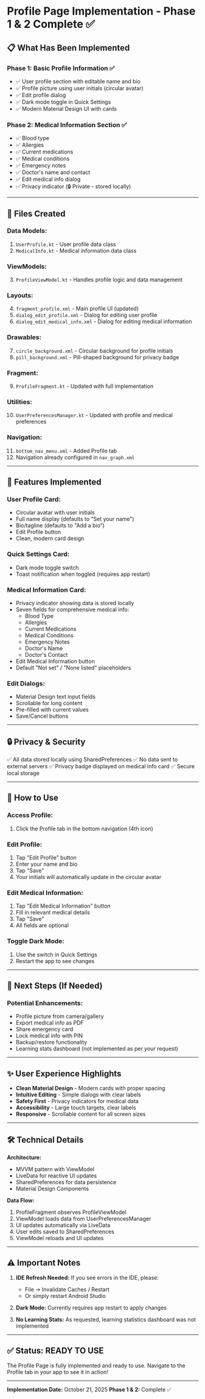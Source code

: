 # Profile Page Implementation - Phase 1 & 2 Complete ✅

## 📋 What Has Been Implemented

### **Phase 1: Basic Profile Information** ✅
- ✅ User profile section with editable name and bio
- ✅ Profile picture using user initials (circular avatar)
- ✅ Edit profile dialog
- ✅ Dark mode toggle in Quick Settings
- ✅ Modern Material Design UI with cards

### **Phase 2: Medical Information Section** ✅
- ✅ Blood type
- ✅ Allergies
- ✅ Current medications
- ✅ Medical conditions
- ✅ Emergency notes
- ✅ Doctor's name and contact
- ✅ Edit medical info dialog
- ✅ Privacy indicator (🔒 Private - stored locally)

---

## 📁 Files Created

### **Data Models:**
1. `UserProfile.kt` - User profile data class
2. `MedicalInfo.kt` - Medical information data class

### **ViewModels:**
3. `ProfileViewModel.kt` - Handles profile logic and data management

### **Layouts:**
4. `fragment_profile.xml` - Main profile UI (updated)
5. `dialog_edit_profile.xml` - Dialog for editing user profile
6. `dialog_edit_medical_info.xml` - Dialog for editing medical information

### **Drawables:**
7. `circle_background.xml` - Circular background for profile initials
8. `pill_background.xml` - Pill-shaped background for privacy badge

### **Fragment:**
9. `ProfileFragment.kt` - Updated with full implementation

### **Utilities:**
10. `UserPreferencesManager.kt` - Updated with profile and medical preferences

### **Navigation:**
11. `bottom_nav_menu.xml` - Added Profile tab
12. Navigation already configured in `nav_graph.xml`

---

## 🎨 Features Implemented

### **User Profile Card:**
- Circular avatar with user initials
- Full name display (defaults to "Set your name")
- Bio/tagline (defaults to "Add a bio")
- Edit Profile button
- Clean, modern card design

### **Quick Settings Card:**
- Dark mode toggle switch
- Toast notification when toggled (requires app restart)

### **Medical Information Card:**
- Privacy indicator showing data is stored locally
- Seven fields for comprehensive medical info:
  - Blood Type
  - Allergies
  - Current Medications
  - Medical Conditions
  - Emergency Notes
  - Doctor's Name
  - Doctor's Contact
- Edit Medical Information button
- Default "Not set" / "None listed" placeholders

### **Edit Dialogs:**
- Material Design text input fields
- Scrollable for long content
- Pre-filled with current values
- Save/Cancel buttons

---

## 🔒 Privacy & Security

✅ All data stored locally using SharedPreferences
✅ No data sent to external servers
✅ Privacy badge displayed on medical info card
✅ Secure local storage

---

## 🚀 How to Use

### **Access Profile:**
1. Click the Profile tab in the bottom navigation (4th icon)

### **Edit Profile:**
1. Tap "Edit Profile" button
2. Enter your name and bio
3. Tap "Save"
4. Your initials will automatically update in the circular avatar

### **Edit Medical Information:**
1. Tap "Edit Medical Information" button
2. Fill in relevant medical details
3. Tap "Save"
4. All fields are optional

### **Toggle Dark Mode:**
1. Use the switch in Quick Settings
2. Restart the app to see changes

---

## 🔄 Next Steps (If Needed)

### **Potential Enhancements:**
- Profile picture from camera/gallery
- Export medical info as PDF
- Share emergency card
- Lock medical info with PIN
- Backup/restore functionality
- Learning stats dashboard (not implemented as per your request)

---

## ✨ User Experience Highlights

- **Clean Material Design** - Modern cards with proper spacing
- **Intuitive Editing** - Simple dialogs with clear labels
- **Safety First** - Privacy indicators for medical data
- **Accessibility** - Large touch targets, clear labels
- **Responsive** - Scrollable content for all screen sizes

---

## 🛠️ Technical Details

**Architecture:**
- MVVM pattern with ViewModel
- LiveData for reactive UI updates
- SharedPreferences for data persistence
- Material Design Components

**Data Flow:**
1. ProfileFragment observes ProfileViewModel
2. ViewModel loads data from UserPreferencesManager
3. UI updates automatically via LiveData
4. User edits saved to SharedPreferences
5. ViewModel reloads and UI updates

---

## ⚠️ Important Notes

1. **IDE Refresh Needed:** If you see errors in the IDE, please:
   - File → Invalidate Caches / Restart
   - Or simply restart Android Studio

2. **Dark Mode:** Currently requires app restart to apply changes

3. **No Learning Stats:** As requested, learning statistics dashboard was not implemented

---

## ✅ Status: READY TO USE

The Profile Page is fully implemented and ready to use. Navigate to the Profile tab in your app to see it in action!

---

**Implementation Date:** October 21, 2025
**Phase 1 & 2:** Complete ✅

